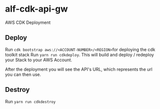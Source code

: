 # alf-cdk-api-gw

AWS CDK Deployment

## Deploy

Run `cdk bootstrap aws://<ACCOUNT-NUMBER>/<REGION>`for deploying the cdk toolkit stack
Run `yarn run cdkdeploy`. This will build and deploy / redeploy your Stack to your AWS Account.

After the deployment you will see the API's URL, which represents the url you can then use.

## Destroy

Run `yarn run cdkdestroy`
